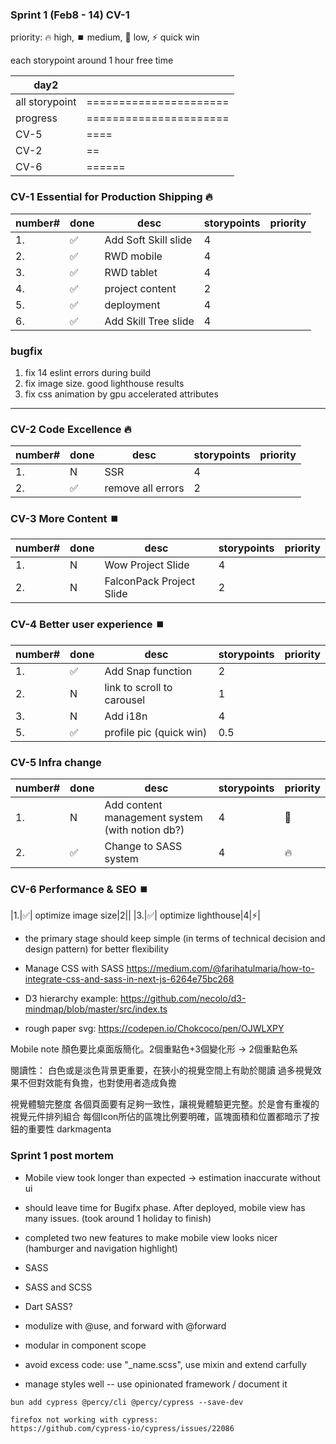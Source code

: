 ### Sprint 1 (Feb8 - 14) CV-1
priority: 🔥 high, ⏹️ medium, 🥶 low, ⚡ quick win

each storypoint around 1 hour free time

|day2||
|--|--|
|all storypoint|======================|
|progress|======================|
|CV-5|====|
|CV-2|==|
|CV-6|======|

### CV-1 Essential for Production Shipping 🔥
|number# | done | desc | storypoints |priority|
|--|--|------|---|--|
|1.|✅| Add Soft Skill slide|4||
|2.|✅| RWD mobile|4||
|3.|✅| RWD tablet|4||
|4.|✅| project content|2||
|5.|✅| deployment|4||
|6.|✅| Add Skill Tree slide|4||

### bugfix
1. fix 14 eslint errors during build
2. fix image size. good lighthouse results
3. fix css animation by gpu accelerated attributes

---
### CV-2 Code Excellence 🔥
|number# | done | desc | storypoints |priority|
|--|--|------|---|--|
|1.| N| SSR|4||
|2.|✅| remove all errors|2||


### CV-3 More Content ⏹️
|number# | done | desc | storypoints |priority|
|--|--|------|---|--|
|1.| N| Wow Project Slide|4||
|2.| N| FalconPack Project Slide|2||

### CV-4 Better user experience ⏹️
|number# | done | desc | storypoints |priority|
|--|--|------|---|--|
|1.|✅| Add Snap function|2||
|2.| N| link to scroll to carousel|1||
|3.| N| Add i18n|4||
|5.|✅| profile pic (quick win)|0.5||

### CV-5 Infra change 
|number# | done | desc | storypoints |priority|
|--|--|------|---|--|
|1.| N| Add content management system (with notion db?)|4|🥶|
|2.|✅| Change to SASS system|4|🔥|

### CV-6 Performance & SEO ⏹️
|1.|✅| optimize image size|2||
|3.|✅| optimize lighthouse|4|⚡|

- the primary stage should keep simple (in terms of technical decision and design pattern) for better flexibility

- Manage CSS with SASS
https://medium.com/@farihatulmaria/how-to-integrate-css-and-sass-in-next-js-6264e75bc268

- D3 hierarchy example:
https://github.com/necolo/d3-mindmap/blob/master/src/index.ts

- rough paper svg: https://codepen.io/Chokcoco/pen/OJWLXPY

Mobile note
顏色要比桌面版簡化。2個重點色+3個變化形 -> 2個重點色系

閱讀性：
白色或是淡色背景更重要，在狹小的視覺空間上有助於閱讀
過多視覺效果不但對效能有負擔，也對使用者造成負擔

視覺體驗完整度
各個頁面要有足夠一致性，讓視覺體驗更完整。於是會有重複的視覺元件排列組合
每個Icon所佔的區塊比例要明確，區塊面積和位置都暗示了按鈕的重要性
darkmagenta

### Sprint 1 post mortem
- Mobile view took longer than expected -> estimation inaccurate without ui
- should leave time for Bugifx phase. After deployed, mobile view has many issues. (took around 1 holiday to finish)
- completed two new features to make mobile view looks nicer (hamburger and navigation highlight)


- SASS
- SASS and SCSS
- Dart SASS?
- modulize with @use, and forward with @forward
- modular in component scope
- avoid excess code: use "_name.scss", use mixin and extend carfully

- manage styles well -- use opinionated framework / document it

```
bun add cypress @percy/cli @percy/cypress --save-dev

firefox not working with cypress:
https://github.com/cypress-io/cypress/issues/22086